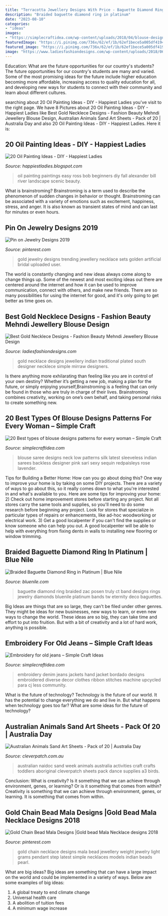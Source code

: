```yaml
---
title: "Terracotta Jewellery Designs With Price - Baguette Diamond Ring Braided Zac Posen Truly Ct Band Designs Rings Jewelry Diamonds Bluenile Platinum Bands Tw Eternity Deco Baguettes"
description: "Braided baguette diamond ring in platinum"
date: "2023-08-10"
categories:
- "ideas"
images:
- "https://simplecraftidea.com/wp-content/uploads/2018/04/blouse-designs-patterns-15.jpg"
featuredImage: "https://i.pinimg.com/736x/62/ef/1b/62ef1bece5a005df4194959dcb30d482.jpg"
featured_image: "https://i.pinimg.com/736x/62/ef/1b/62ef1bece5a005df4194959dcb30d482.jpg"
image: "https://www.ladiesfashiondesigns.com/wp-content/uploads/2018/06/best-5.jpg"
---
```



Education: What are the future opportunities for our country's students?
The future opportunities for our country's students are many and varied. Some of the most promising ideas for the future include higher education becoming more affordable, increasing access to quality education for all, and developing new ways for students to connect with their community and learn about different cultures.

	

		
searching about 20 Oil Painting Ideas - DIY - Happiest Ladies you've visit to the right page. We have 8 Pictures about 20 Oil Painting Ideas - DIY - Happiest Ladies like Best Gold Necklece Designs - Fashion Beauty Mehndi Jewellery Blouse Design, Australian Animals Sand Art Sheets - Pack of 20 | Australia Day and also 20 Oil Painting Ideas - DIY - Happiest Ladies. Here it is:
		
    
## 20 Oil Painting Ideas - DIY - Happiest Ladies

<img loading=lazy src="https://3.bp.blogspot.com/-ysD6hGSQ9y8/WVjMiNXrRhI/AAAAAAAAKzo/C0Kze2MoGFYjF8BRDLgOoejvd5aqZVvTwCLcBGAs/s1600/oil%2Bpainting%2B3.jpg" onerror="this.onerror=null;this.src='https://tse2.mm.bing.net/th?id=OIP._SCAOFVUVHZ41BvW2haekgHaJz&amp;pid=15.1';" alt="20 Oil Painting Ideas - DIY - Happiest Ladies">

_Source: happiestladies.blogspot.com_

>oil painting paintings easy ross bob beginners diy fall alexander bill river landscape scenic beauty. 

	

What is brainstroming?
Brainstroming is a term used to describe the phenomenon of sudden changes in behavior or thought. Brainstroming can be associated with a variety of emotions such as excitement, happiness, stress, and anger. It is also known as transient states of mind and can last for minutes or even hours.

    
## Pin On Jewelry Designs 2019

<img loading=lazy src="https://i.pinimg.com/736x/62/ef/1b/62ef1bece5a005df4194959dcb30d482.jpg" onerror="this.onerror=null;this.src='https://tse4.mm.bing.net/th?id=OIP.p8FVss33ri5XZgMfLtYvSgHaKA&amp;pid=15.1';" alt="Pin on Jewelry Designs 2019">

_Source: pinterest.com_

>gold jewelry designs trending jewellery necklace sets golden artificial bridal uploaded user. 

	

The world is constantly changing and new ideas always come along to change things up. Some of the newest and most exciting ideas out there are centered around the internet and how it can be used to improve communication, connect with others, and make new friends. There are so many possibilities for using the internet for good, and it's only going to get better as time goes on.

    
## Best Gold Necklece Designs - Fashion Beauty Mehndi Jewellery Blouse Design

<img loading=lazy src="https://www.ladiesfashiondesigns.com/wp-content/uploads/2018/06/best-5.jpg" onerror="this.onerror=null;this.src='https://tse3.mm.bing.net/th?id=OIP.FvEJqbsWkNA44jV2e3mmYgHaF5&amp;pid=15.1';" alt="Best Gold Necklece Designs - Fashion Beauty Mehndi Jewellery Blouse Design">

_Source: ladiesfashiondesigns.com_

>gold necklace designs jewellery indian traditional plated south designer necklece simple mirraw designers. 

	

Is there anything more exhilarating than feeling like you are in control of your own destiny? Whether it’s getting a new job, making a plan for the future, or simply enjoying yourself,Brainstroming is a feeling that can only be found in those who are truly in charge of their lives. Brainstroming combines creativity, working on one’s own behalf, and taking personal risks to create something new.

    
## 20 Best Types Of Blouse Designs Patterns For Every Woman – Simple Craft

<img loading=lazy src="https://simplecraftidea.com/wp-content/uploads/2018/04/blouse-designs-patterns-15.jpg" onerror="this.onerror=null;this.src='https://tse1.mm.bing.net/th?id=OIP.AGFVvkWbArJR8ZH6peg0rQHaLH&amp;pid=15.1';" alt="20 Best types of blouse designs patterns for every woman – Simple Craft">

_Source: simplecraftidea.com_

>blouse saree designs neck low patterns silk latest sleeveless indian sarees backless designer pink sari sexy sequin redpaisleys rose lavender. 

	

Tips for Building a Better Home: How can you go about doing this?
One way to improve your home is by taking on some DIY projects. There are a variety of ways to go about this, so it really comes down to what you're interested in and what's available to you. Here are some tips for improving your home: 
2) Check out home improvement stores before starting any project. Not all stores carry the same tools and supplies, so you'll need to do some research before beginning any project. Look for stores that specialize in particular types of repairs or enhancements, like ad-hoc woodworking or electrical work. 
3) Get a good localpenter if you can't find the supplies or know someone who can help you out. A good localpenter will be able to help with everything from fixing dents in walls to installing new flooring or window trimming.

    
## Braided Baguette Diamond Ring In Platinum | Blue Nile

<img loading=lazy src="https://bnsec.bluenile.com/bluenile/is/image/bluenile/-baguette-braided-diamond-ring-/55255_main?$phab_detailmain$" onerror="this.onerror=null;this.src='https://tse2.mm.bing.net/th?id=OIP.LUVFjjGVXQBup1tSoDyl4QHaGZ&amp;pid=15.1';" alt="Braided Baguette Diamond Ring in Platinum | Blue Nile">

_Source: bluenile.com_

>baguette diamond ring braided zac posen truly ct band designs rings jewelry diamonds bluenile platinum bands tw eternity deco baguettes. 

	

Big Ideas are things that are so large, they can't be filed under other genres. They might be ideas for new businesses, new ways to learn, or even new ways to change the world. These ideas are so big, they can take time and effort to put into fruition. But with a bit of creativity and a lot of hard work, anything is possible.

    
## Embroidery For Old Jeans – Simple Craft Ideas

<img loading=lazy src="https://simplecraftidea.com/wp-content/uploads/2017/07/old-jeans-12.jpg" onerror="this.onerror=null;this.src='https://tse3.mm.bing.net/th?id=OIP.D4hqF1iyLXI-0g4dOrOsXgHaLh&amp;pid=15.1';" alt="Embroidery for old jeans – Simple Craft Ideas">

_Source: simplecraftidea.com_

>embroidery denim jeans jackets hand jacket bordado designs embroidered diverse decor clothes ribbon stitches machine upcycled para cj less community. 

	

What is the future of technology?
Technology is the future of our world. It has the potential to change everything we do and live in. But what happens when technology goes too far? What are some ideas for the future of technology?

    
## Australian Animals Sand Art Sheets - Pack Of 20 | Australia Day

<img loading=lazy src="https://www.cleverpatch.com.au/images/ProductImages/14630_3.jpg" onerror="this.onerror=null;this.src='https://tse4.mm.bing.net/th?id=OIP.yusvPZemnLrpSZNwNIoDQwHaHa&amp;pid=15.1';" alt="Australian Animals Sand Art Sheets - Pack of 20 | Australia Day">

_Source: cleverpatch.com.au_

>australian naidoc sand week animals australia activities craft crafts toddlers aboriginal cleverpatch sheets pack dance supplies a3 birds. 

	

Conclusion: What is creativity? Is it something that we can achieve through environment, genes, or learning? Or is it something that comes from within?
Creativity is something that we can achieve through environment, genes, or learning. It is something that comes from within.

    
## Gold Chain Bead Mala Designs |Gold Bead Mala Necklace Designs 2018

<img loading=lazy src="https://i.pinimg.com/736x/7c/51/f0/7c51f0225d8d93bfc8f88ae557409d75.jpg" onerror="this.onerror=null;this.src='https://tse4.mm.bing.net/th?id=OIP.QOUcsb4liIywB25ihuXt-wHaFj&amp;pid=15.1';" alt="Gold Chain Bead Mala Designs |Gold bead Mala Necklace designs 2018">

_Source: pinterest.com_

>gold chain necklace designs mala bead jewellery weight jewelry light grams pendant step latest simple necklaces models indian beads pearl. 

	

What are big ideas?
Big ideas are something that can have a large impact on the world and could be implemented in a variety of ways. Below are some examples of big ideas: 
1. A global treaty to end climate change 
2. Universal health care 
3. A abolition of tuition fees 
4. A minimum wage increase 

